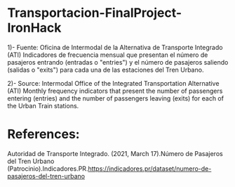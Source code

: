 # Transportacion-FinalProject-IronHack

1)- Fuente: Oficina de Intermodal de la Alternativa de Transporte Integrado (ATI)
    Indicadores de frecuencia mensual que presentan el número de pasajeros entrando (entradas o "entries") y el número de pasajeros saliendo (salidas o "exits") para cada una de las estaciones del Tren Urbano.

2)- Source: Intermodal Office of the Integrated Transportation Alternative (ATI)
    Monthly frequency indicators that present the number of passengers entering (entries) and the number of passengers leaving (exits) for each of the Urban Train stations.


# References:
Autoridad de Transporte Integrado. (2021, March 17).Número de Pasajeros del Tren Urbano (Patrocinio).Indicadores.PR.https://indicadores.pr/dataset/numero-de-pasajeros-del-tren-urbano
